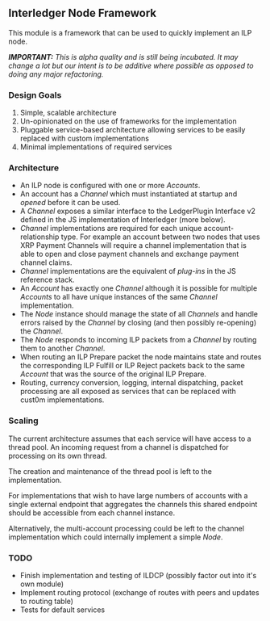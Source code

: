 ## Interledger Node Framework

This module is a framework that can be used to quickly implement an ILP node.

_**IMPORTANT:** This is alpha quality and is still being incubated. It may change a lot but our intent is to be additive where possible as opposed to doing any major refactoring._

### Design Goals

  1. Simple, scalable architecture
  2. Un-opinionated on the use of frameworks for the implementation
  3. Pluggable service-based architecture allowing services to be easily replaced with custom implementations
  3. Minimal implementations of required services
  
### Architecture

  * An ILP node is configured with one or more _Accounts_. 
  * An account has a _Channel_ which must instantiated at startup and _opened_ before it can be used.
  * A _Channel_ exposes a similar interface to the LedgerPlugin Interface v2 defined in the JS implementation of Interledger (more below).
  * _Channel_ implementations are required for each unique account-relationship type. For example an account between two nodes that uses XRP Payment Channels will require a channel implementation that is able to open and close payment channels and exchange payment channel claims.
  * _Channel_ implementations are the equivalent of _plug-ins_ in the JS reference stack. 
  * An _Account_ has exactly one _Channel_ although it is possible for multiple _Accounts_ to all have unique instances of the same _Channel_ implementation.
  * The _Node_ instance should manage the state of all _Channels_ and handle errors raised by the _Channel_ by closing (and then possibly re-opening) the _Channel_.
  * The _Node_ responds to incoming ILP packets from a _Channel_ by routing them to another _Channel_.
  * When routing an ILP Prepare packet the node maintains state and routes the corresponding ILP Fulfill or ILP Reject packets back to the same _Account_ that was the source of the original ILP Prepare.
  * Routing, currency conversion, logging, internal dispatching, packet processing are all exposed as services that can be replaced with cust0m implementations.

### Scaling

The current architecture assumes that each service will have access to a thread pool. An incoming request from a channel is dispatched for processing on its own thread.

The creation and maintenance of the thread pool is left to the implementation.

For implementations that wish to have large numbers of accounts with a single external endpoint that aggregates the channels this shared endpoint should be accessible from each channel instance.

Alternatively, the multi-account processing could be left to the channel implementation which could internally implement a simple _Node_. 

### TODO

  * Finish implementation and testing of ILDCP (possibly factor out into it's own module)
  * Implement routing protocol (exchange of routes with peers and updates to routing table)
  * Tests for default services
